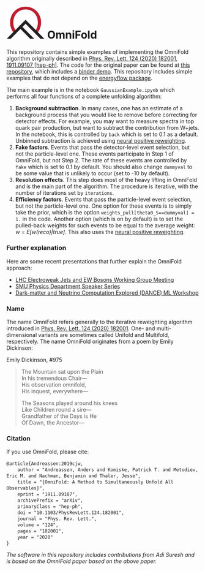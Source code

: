 # <img src="img/omnifold_logo.png" width="100"> OmniFold

This repository contains simple examples of implementing the OmniFold algorithm originally described in [Phys. Rev. Lett. 124 (2020) 182001](https://dx.doi.org/10.1103/PhysRevLett.124.182001), [1911.09107 [hep-ph]](https://arxiv.org/abs/1911.09107).  The code for the original paper can be found at [this repository](https://github.com/ericmetodiev/OmniFold), which includes a [binder demo](https://mybinder.org/v2/gh/ericmetodiev/OmniFold/master).  This repository includes simple examples that do not depend on the [energyflow package](https://energyflow.network).

The main example is in the notebook `GaussianExample.ipynb` which performs all four functions of a complete unfolding algorithm:

1. **Background subtraction**. In many cases, one has an estimate of a background process that you would like to remove before correcting for detector effects.  For example, you may want to measure spectra in top quark pair production, but want to subtract the contribution from W+jets.  In the notebook, this is controlled by `back` which is set to 0.1 as a default. Unbinned subtraction is achieved using [neural positive reweighting](https://arxiv.org/abs/2007.11586).
2. **Fake factors**.  Events that pass the detector-level event selection, but not the particle-level one.  These events participate in Step 1 of OmniFold, but not Step 2.  The rate of these events are controlled by `fake` which is set to 0.1 by default.  You should also change `dummyval` to be some value that is unlikely to occur (set to -10 by default).
3. **Resolution effects**.  This step does most of the heavy lifting in OmniFold and is the main part of the algorithm.  The procedure is iterative, with the number of iterations set by `iterations`.
4. **Efficiency factors**.  Events that pass the particle-level event selection, but not the particle-level one.  One option for these events is to simply take the prior, which is the option `weights_pull[theta0_S==dummyval] = 1.` in the code.  Another option (which is on by default) is to set the pulled-back weights for such events to be equal to the average weight: _w = E[w(reco)|true]_.  This also uses the [neural positive reweighting](https://arxiv.org/abs/2007.11586).


### Further explanation

Here are some recent presentations that further explain the OmniFold approach:

- [LHC Electroweak Jets and EW Bosons Working Group Meeting](https://indico.cern.ch/event/1000413/contributions/4206573/attachments/2186383/3694236/PTK_2102_LHC_EW_WG_compressed.pdf)
- [SMU Physics Department Speaker Series](https://www.youtube.com/watch?v=twVX_6l2Gm4)
- [Dark-matter and Neutrino Computation Explored (DANCE) ML Workshop](https://indico.physics.lbl.gov/event/1192/contributions/4954/attachments/2347/3044/SimulationBasedInferenceDANCE.pdf)

### Name

The name OmniFold refers generally to the iterative reweighting algorithm introduced in [Phys. Rev. Lett. 124 (2020) 182001](https://dx.doi.org/10.1103/PhysRevLett.124.182001).  One- and multi-dimensional variants are sometimes called Unifold and Multifold, respectively.  The name OmniFold originates from a poem by Emily Dickinson:

Emily Dickinson, \#975  
>The Mountain sat upon the Plain  
>In his tremendous Chair&mdash;  
>His observation omnifold,  
>His inquest, everywhere&mdash;  
>  
>The Seasons played around his knees  
>Like Children round a sire&mdash;  
>Grandfather of the Days is He  
>Of Dawn, the Ancestor&mdash;  

### Citation
If you use OmniFold, please cite:
```
@article{Andreassen:2019cjw,
    author = "Andreassen, Anders and Komiske, Patrick T. and Metodiev, Eric M. and Nachman, Benjamin and Thaler, Jesse",
    title = "{OmniFold: A Method to Simultaneously Unfold All Observables}",
    eprint = "1911.09107",
    archivePrefix = "arXiv",
    primaryClass = "hep-ph",
    doi = "10.1103/PhysRevLett.124.182001",
    journal = "Phys. Rev. Lett.",
    volume = "124",
    pages = "182001",
    year = "2020"
}
```

_The software in this repository includes contributions from Adi Suresh and is based on the OmniFold paper based on the above paper._